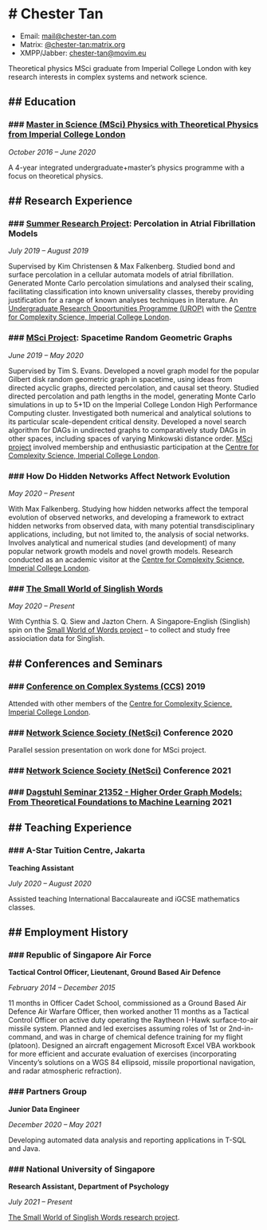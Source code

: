 # \# Chester Tan

* Email: [mail@chester-tan.com](mailto:mail@chester-tan.com)
* Matrix: [@chester-tan:matrix.org](https://matrix.to/#/@chester-tan:matrix.org)
* XMPP/Jabber: [chester-tan@movim.eu](xmpp:chester-tan@movim.eu)

Theoretical physics MSci graduate from Imperial College London with key research interests in complex systems and network science.

## \#\# Education

### \#\#\# [Master in Science (MSci) Physics with Theoretical Physics from Imperial College London](https://www.imperial.ac.uk/study/ug/courses/physics-department/theoretical-physics-msci/)

*October 2016 – June 2020*

A 4-year integrated undergraduate\+master’s physics programme with a focus on theoretical physics.

## \#\# Research Experience

### \#\#\# [Summer Research Project](http://www.imperial.ac.uk/urop/): Percolation in Atrial Fibrillation Models

*July 2019 – August 2019*

Supervised by Kim Christensen & Max Falkenberg. Studied bond and surface percolation in a cellular automata models of atrial fibrillation. Generated Monte Carlo percolation simulations and analysed their scaling, facilitating classification into known universality classes, thereby providing justification for a range of known analyses techniques in literature. An [Undergraduate Research Opportunities Programme \(UROP\)](http://www.imperial.ac.uk/urop/) with the [Centre for Complexity Science, Imperial College London](https://www.imperial.ac.uk/complexity-science). 

### \#\#\# [MSci Project](https://www.imperial.ac.uk/physics/students/current-students/undergraduate-and-masters-degree-courses-list/msci-projects/): Spacetime Random Geometric Graphs

*June 2019 – May 2020*

Supervised by Tim S. Evans. Developed a novel graph model for the popular Gilbert disk random geometric graph in spacetime, using ideas from directed acyclic graphs, directed percolation, and causal set theory. Studied directed percolation and path lengths in the model, generating Monte Carlo simulations in up to 5\+1D on the Imperial College London High Performance Computing cluster. Investigated both numerical and analytical solutions to its particular scale-dependent critical density. Developed a novel search algorithm for DAGs in undirected graphs to comparatively study DAGs in other spaces, including spaces of varying Minkowski distance order. [MSci project](https://www.imperial.ac.uk/physics/students/current-students/undergraduate-and-masters-degree-courses-list/msci-projects/) involved membership and enthusiastic participation at the [Centre for Complexity Science, Imperial College London](https://www.imperial.ac.uk/complexity-science).

### \#\#\# How Do Hidden Networks Affect Network Evolution

*May 2020 – Present*

With Max Falkenberg. Studying how hidden networks affect the temporal evolution of observed networks, and developing a framework to extract hidden networks from observed data, with many potential transdisciplinary applications, including, but not limited to, the analysis of social networks. Involves analytical and numerical studies \(and development\) of many popular network growth models and novel growth models. Research conducted as an academic visitor at the [Centre for Complexity Science, Imperial College London](https://www.imperial.ac.uk/complexity-science).

### \#\#\# [The Small World of Singlish Words](https://singlishwords.nus.edu.sg)

*May 2020 – Present*

With Cynthia S. Q. Siew and Jazton Chern. A Singapore-English \(Singlish\) spin on the [Small World of Words project](https://smallworldofwords.org/en/project/home) – to collect and study free assiociation data for Singlish.

## \#\# Conferences and Seminars

### \#\#\# [Conference on Complex Systems \(CCS\)](https://cssociety.org/ccs) 2019

Attended with other members of the [Centre for Complexity Science, Imperial College London](https://www.imperial.ac.uk/complexity-science).

### \#\#\# [Network Science Society (NetSci)](https://netscisociety.net/home) Conference 2020

Parallel session presentation on work done for MSci project.

### \#\#\# [Network Science Society (NetSci)](https://netscisociety.net/home) Conference 2021

### \#\#\# [Dagstuhl Seminar 21352 - Higher Order Graph Models: From Theoretical Foundations to Machine Learning](https://www.dagstuhl.de/en/program/calendar/semhp/?semnr=21352) 2021

## \#\# Teaching Experience

### \#\#\# A-Star Tuition Centre, Jakarta
**Teaching Assistant**

*July 2020 – August 2020*

Assisted teaching International Baccalaureate and iGCSE mathematics classes.

## \#\# Employment History

### \#\#\# Republic of Singapore Air Force
**Tactical Control Officer, Lieutenant, Ground Based Air Defence**

*February 2014 – December 2015*

11 months in Officer Cadet School, commissioned as a Ground Based Air Defence Air Warfare Officer, then worked another 11 months as a Tactical Control Officer on active duty operating the Raytheon I-Hawk surface-to-air missile system. Planned and led exercises assuming roles of 1st or 2nd-in-command, and was in charge of chemical defence training for my flight (platoon). Designed an aircraft engagement Microsoft Excel VBA workbook for more efficient and accurate evaluation of exercises (incorporating Vincenty’s solutions on a WGS 84 ellipsoid, missile proportional navigation, and radar atmospheric refraction). 

### \#\#\# Partners Group
**Junior Data Engineer**

*December 2020 – May 2021*

Developing automated data analysis and reporting applications in T-SQL and Java.

### \#\#\# National University of Singapore
**Research Assistant, Department of Psychology**

*July 2021 – Present*

[The Small World of Singlish Words research project](https://singlishwords.nus.edu.sg).
